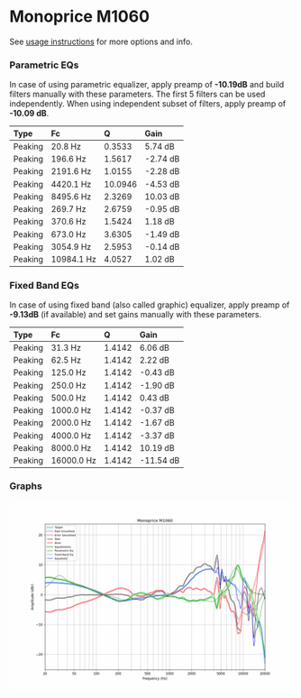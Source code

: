 # Monoprice M1060
See [usage instructions](https://github.com/jaakkopasanen/AutoEq#usage) for more options and info.

### Parametric EQs
In case of using parametric equalizer, apply preamp of **-10.19dB** and build filters manually
with these parameters. The first 5 filters can be used independently.
When using independent subset of filters, apply preamp of **-10.09 dB**.

| Type    | Fc         |       Q | Gain     |
|:--------|:-----------|:--------|:---------|
| Peaking | 20.8 Hz    |  0.3533 | 5.74 dB  |
| Peaking | 196.6 Hz   |  1.5617 | -2.74 dB |
| Peaking | 2191.6 Hz  |  1.0155 | -2.28 dB |
| Peaking | 4420.1 Hz  | 10.0946 | -4.53 dB |
| Peaking | 8495.6 Hz  |  2.3269 | 10.03 dB |
| Peaking | 269.7 Hz   |  2.6759 | -0.95 dB |
| Peaking | 370.6 Hz   |  1.5424 | 1.18 dB  |
| Peaking | 673.0 Hz   |  3.6305 | -1.49 dB |
| Peaking | 3054.9 Hz  |  2.5953 | -0.14 dB |
| Peaking | 10984.1 Hz |  4.0527 | 1.02 dB  |

### Fixed Band EQs
In case of using fixed band (also called graphic) equalizer, apply preamp of **-9.13dB**
(if available) and set gains manually with these parameters.

| Type    | Fc         |      Q | Gain      |
|:--------|:-----------|:-------|:----------|
| Peaking | 31.3 Hz    | 1.4142 | 6.06 dB   |
| Peaking | 62.5 Hz    | 1.4142 | 2.22 dB   |
| Peaking | 125.0 Hz   | 1.4142 | -0.43 dB  |
| Peaking | 250.0 Hz   | 1.4142 | -1.90 dB  |
| Peaking | 500.0 Hz   | 1.4142 | 0.43 dB   |
| Peaking | 1000.0 Hz  | 1.4142 | -0.37 dB  |
| Peaking | 2000.0 Hz  | 1.4142 | -1.67 dB  |
| Peaking | 4000.0 Hz  | 1.4142 | -3.37 dB  |
| Peaking | 8000.0 Hz  | 1.4142 | 10.19 dB  |
| Peaking | 16000.0 Hz | 1.4142 | -11.54 dB |

### Graphs
![](./Monoprice%20M1060.png)